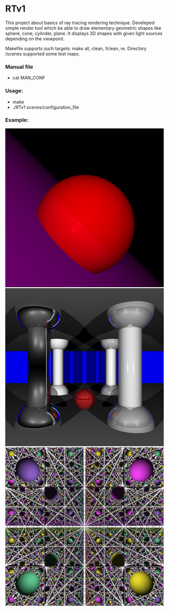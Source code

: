 # RTv1

This project about basics of ray tracing rendering technique. Develeped simple render tool which be able to draw elementary geometric shapes like sphere, cone, cylinder, plane. It displays 3D shapes with given light sources depending on the viewpoint.

Makefile supports such targets: make all, clean, fclean, re.
Directory /scenes supported some test maps.

### Manual file
+ cat MAN_CONF

### Usage:
+ make
+ ./RTv1 scenes/configuration_file

### Example:
![Sphere](https://github.com/ishtvan-lucor/RTv1/blob/master/img/sphere.png?raw=true "Sphere + plane")
![Multi objects scene](https://github.com/ishtvan-lucor/RTv1/blob/master/img/multi_scene.png?raw=true "Multi objects scene")
![Mirror room](https://github.com/ishtvan-lucor/RTv1/blob/master/img/mirror_room.png?raw=true "Mirror room")
